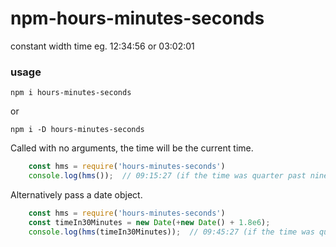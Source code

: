 # npm-hours-minutes-seconds
constant width time eg. 12:34:56 or 03:02:01

### usage

`npm i hours-minutes-seconds`

or 

`npm i -D hours-minutes-seconds`

Called with no arguments, the time will be the current time.

```js
	const hms = require('hours-minutes-seconds')
	console.log(hms());  // 09:15:27 (if the time was quarter past nine in the morning)
```

Alternatively pass a date object.

```js
	const hms = require('hours-minutes-seconds')
	const timeIn30Minutes = new Date(+new Date() + 1.8e6);
	console.log(hms(timeIn30Minutes));  // 09:45:27 (if the time was quarter past nine in the morning)
```